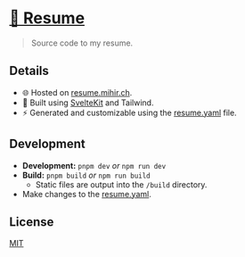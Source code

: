 # [💼 Resume](https://resume.mihir.ch)

> Source code to my resume.

## Details

- 🌐 Hosted on [resume.mihir.ch](https://resume.mihir.ch).
- 🔧 Built using [SvelteKit](https://kit.svelte.dev/) and Tailwind.
- ⚡ Generated and customizable using the [resume.yaml](/static/resume.yaml) file.

## Development

- **Development:** `pnpm dev` _or_ `npm run dev`
- **Build:** `pnpm build` _or_ `npm run build`
  - Static files are output into the `/build` directory.
- Make changes to the [resume.yaml](/static/resume.yaml).

## License

[MIT](LICENSE)

